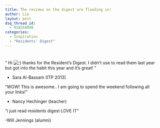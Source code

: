 ```yaml
---
title: The reviews on the digest are flooding in!
author: Lia
layout: post
dsq_thread_id:
  - 919258998
categories:
  - Inspiration
  - "Residents' Digest"
---
```

#

“ Hi ![:)][1] thanks for the Resident’s Digest. I didn’t use to read them last year but got into the habit this year and it’s great! ”

 [1]: http://itp.nyu.edu/residents/wp-includes/images/smilies/icon_smile.gif

- Sara Al-Bassam (ITP 2013)

“WOW! This is awesome.. I am going to spend the weekend following all your links!”

- Nancy Hechinger (teacher)

“i just read residents digest LOVE IT”

-Will Jennings (alumni)